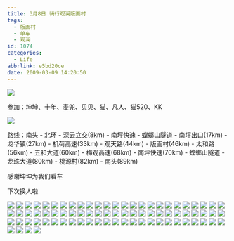 ```yaml
---
title: 3月8日 骑行观澜版画村
tags:
  - 版画村
  - 单车
  - 观澜
id: 1074
categories:
  - Life
abbrlink: e5bd20ce
date: 2009-03-09 14:20:50
---
```


![](/images/2009/03/09_20090309_6721.jpg)

参加：坤坤、十年、麦兜、贝贝、猫、凡人、猫520、KK 
<!--more-->
![](/images/2009/03/09_20090309_10990.jpg)

路线：南头 - 北环 - 深云立交(8km) - 南坪快速 - 螳螂山隧道 - 南坪出口(17km) - 龙华镇(27km) - 机荷高速(33km) - 观天路(44km) - 版画村(46km) - 太和路(56km) - 五和大道(60km) - 梅观高速(68km) - 南坪快速(70km) - 螳螂山隧道 - 龙珠大道(80km)  - 桃源村(82km) - 南头(89km) 

感谢坤坤为我们看车

下次换人啦 

![](/images/2009/03/09_20090309_6720.jpg)
![](/images/2009/03/09_20090309_6722.jpg)
![](/images/2009/03/09_20090309_10992.jpg)
![](/images/2009/03/09_20090309_6723.jpg)
![](/images/2009/03/09_20090309_10993.jpg)
![](/images/2009/03/09_20090309_6724.jpg)
![](/images/2009/03/09_20090309_10994.jpg)
![](/images/2009/03/09_20090309_6725.jpg)
![](/images/2009/03/09_20090309_10995.jpg)
![](/images/2009/03/09_20090309_10996.jpg)
![](/images/2009/03/09_20090309_10997.jpg)
![](/images/2009/03/09_20090309_10998.jpg)
![](/images/2009/03/09_20090309_10999.jpg)
![](/images/2009/03/09_20090309_6726.jpg)
![](/images/2009/03/09_20090309_11000.jpg)
![](/images/2009/03/09_20090309_6727.jpg)
![](/images/2009/03/09_20090309_6728.jpg)
![](/images/2009/03/09_20090309_11001.jpg)
![](/images/2009/03/09_20090309_11002.jpg)
![](/images/2009/03/09_20090309_11003.jpg)
![](/images/2009/03/09_20090309_11004.jpg)
![](/images/2009/03/09_20090309_11005.jpg)
![](/images/2009/03/09_20090309_11006.jpg)
![](/images/2009/03/09_20090309_11007.jpg)
![](/images/2009/03/09_20090309_6729.jpg)
![](/images/2009/03/09_20090309_11008.jpg)
![](/images/2009/03/09_20090309_6730.jpg)
![](/images/2009/03/09_20090309_11009.jpg)
![](/images/2009/03/09_20090309_11010.jpg)
![](/images/2009/03/09_20090309_11011.jpg)
![](/images/2009/03/09_20090309_6731.jpg)
![](/images/2009/03/09_20090309_11012.jpg)
![](/images/2009/03/09_20090309_11013.jpg)
![](/images/2009/03/09_20090309_6732.jpg)
![](/images/2009/03/09_20090309_11014.jpg)
![](/images/2009/03/09_20090309_6733.jpg)
![](/images/2009/03/09_20090309_11015.jpg)
![](/images/2009/03/09_20090309_11016.jpg)
![](/images/2009/03/09_20090309_11017.jpg)
![](/images/2009/03/09_20090309_6734.jpg)
![](/images/2009/03/09_20090309_6735.jpg)
![](/images/2009/03/09_20090309_11018.jpg)
![](/images/2009/03/09_20090309_11019.jpg)
![](/images/2009/03/09_20090309_11020.jpg)
![](/images/2009/03/09_20090309_11021.jpg)
![](/images/2009/03/09_20090309_11022.jpg)
![](/images/2009/03/09_20090309_6736.jpg)
![](/images/2009/03/09_20090309_11023.jpg)
![](/images/2009/03/09_20090309_11024.jpg)
![](/images/2009/03/09_20090309_11025.jpg)
![](/images/2009/03/09_20090309_11026.jpg)
![](/images/2009/03/09_20090309_11027.jpg)
![](/images/2009/03/09_20090309_11028.jpg)
![](/images/2009/03/09_20090309_11029.jpg)
![](/images/2009/03/09_20090309_11030.jpg)
![](/images/2009/03/09_20090309_6737.jpg)
![](/images/2009/03/09_20090309_6738.jpg)
![](/images/2009/03/09_20090309_6739.jpg)
![](/images/2009/03/09_20090309_11031.jpg)
![](/images/2009/03/09_20090309_11032.jpg)
![](/images/2009/03/09_20090309_11033.jpg)
![](/images/2009/03/09_20090309_6740.jpg)
![](/images/2009/03/09_20090309_11034.jpg)
![](/images/2009/03/09_20090309_11035.jpg)
![](/images/2009/03/09_20090309_6741.jpg)
![](/images/2009/03/09_20090309_11036.jpg)
![](/images/2009/03/09_20090309_11037.jpg)
![](/images/2009/03/09_20090309_11038.jpg)
![](/images/2009/03/09_20090309_11039.jpg)
![](/images/2009/03/09_20090309_11040.jpg)
![](/images/2009/03/09_20090309_11041.jpg)
![](/images/2009/03/09_20090309_11042.jpg)
![](/images/2009/03/09_20090309_11043.jpg)
![](/images/2009/03/09_20090309_11044.jpg)
![](/images/2009/03/09_20090309_6742.jpg)
![](/images/2009/03/09_20090309_11045.jpg)
![](/images/2009/03/09_20090309_11046.jpg)
![](/images/2009/03/09_20090309_11047.jpg)
![](/images/2009/03/09_20090309_11048.jpg)
